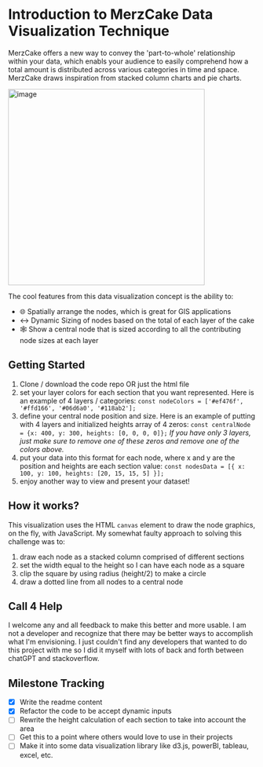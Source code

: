 # Introduction to MerzCake Data Visualization Technique
MerzCake offers a new way to convey the 'part-to-whole' relationship within your data, which enabls your audience to easily comprehend how a total amount is distributed across various categories in time and space. MerzCake draws inspiration from stacked column charts and pie charts.

<img width="400" alt="image" src="https://github.com/yaboyanees/MerzCake/assets/498666/0d92d424-2cc0-4b05-b5c1-d1ffd1d05ceb">

The cool features from this data visualization concept is the ability to:
- 🌐 Spatially arrange the nodes, which is great for GIS applications
- ↔️ Dynamic Sizing of nodes based on the total of each layer of the cake
- 🕸️ Show a central node that is sized according to all the contributing node sizes at each layer

## Getting Started
1. Clone / download the code repo OR just the html file
2. set your layer colors for each section that you want represented. Here is an example of 4 layers / categories: `const nodeColors = ['#ef476f', '#ffd166', '#06d6a0', '#118ab2'];`
3. define your central node position and size. Here is an example of putting with 4 layers and initialized heights array of 4 zeros: `const centralNode = {x: 400, y: 300, heights: [0, 0, 0, 0]};` *If you have only 3 layers, just make sure to remove one of these zeros and remove one of the colors above.*
4. put your data into this format for each node, where x and y are the position and heights are each section value: `const nodesData = [{ x: 100, y: 100, heights: [20, 15, 15, 5] }];`
5. enjoy another way to view and present your dataset!

## How it works?
This visualization uses the HTML `canvas` element to draw the node graphics, on the fly, with JavaScript. My somewhat faulty approach to solving this challenge was to:
1. draw each node as a stacked column comprised of different sections
2. set the width equal to the height so I can have each node as a square
3. clip the square by using radius (height/2) to make a circle
4. draw a dotted line from all nodes to a central node

## Call 4 Help
I welcome any and all feedback to make this better and more usable. I am not a developer and recognize that there may be better ways to accomplish what I'm envisioning. I just couldn't find any developers that wanted to do this project with me so I did it myself with lots of back and forth between chatGPT and stackoverflow.

## Milestone Tracking
- [x] Write the readme content
- [x] Refactor the code to be accept dynamic inputs
- [ ] Rewrite the height calculation of each section to take into account the area
- [ ] Get this to a point where others would love to use in their projects
- [ ] Make it into some data visualization library like d3.js, powerBI, tableau, excel, etc.

